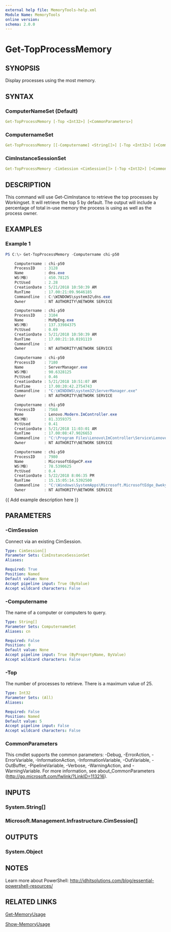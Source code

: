 ```yaml
---
external help file: MemoryTools-help.xml
Module Name: MemoryTools
online version:
schema: 2.0.0
---
```


# Get-TopProcessMemory

## SYNOPSIS

Display processes using the most memory.

## SYNTAX

### ComputerNameSet (Default)

```yaml
Get-TopProcessMemory [-Top <Int32>] [<CommonParameters>]
```

### ComputernameSet

```yaml
Get-TopProcessMemory [[-Computername] <String[]>] [-Top <Int32>] [<CommonParameters>]
```

### CimInstanceSessionSet

```yaml
Get-TopProcessMemory -CimSession <CimSession[]> [-Top <Int32>] [<CommonParameters>]
```

## DESCRIPTION

This command will use Get-CimInstance to retrieve the top processes by Workingset. It will retrieve the top 5 by default. The output will include a percentage of total in-use memory the process is using as well as the process owner.

## EXAMPLES

### Example 1

```powershell
PS C:\> Get-TopProcessMemory -Computername chi-p50

    Computername : chi-p50
    ProcessID    : 3128
    Name         : dns.exe
    WS(MB)       : 450.78125
    PctUsed      : 2.28
    CreationDate : 5/21/2018 10:50:39 AM
    RunTime      : 17.00:21:09.9646185
    Commandline  : C:\WINDOWS\system32\dns.exe
    Owner        : NT AUTHORITY\NETWORK SERVICE

    Computername : chi-p50
    ProcessID    : 3104
    Name         : MsMpEng.exe
    WS(MB)       : 137.33984375
    PctUsed      : 0.69
    CreationDate : 5/21/2018 10:50:39 AM
    RunTime      : 17.00:21:10.0191119
    Commandline  : 
    Owner        : NT AUTHORITY\NETWORK SERVICE

    Computername : chi-p50
    ProcessID    : 7180
    Name         : ServerManager.exe
    WS(MB)       : 90.6328125
    PctUsed      : 0.46
    CreationDate : 5/21/2018 10:51:07 AM
    RunTime      : 17.00:20:42.2754743
    Commandline  : "C:\WINDOWS\system32\ServerManager.exe" 
    Owner        : NT AUTHORITY\NETWORK SERVICE

    Computername : chi-p50
    ProcessID    : 7568
    Name         : Lenovo.Modern.ImController.exe
    WS(MB)       : 81.3359375
    PctUsed      : 0.41
    CreationDate : 5/21/2018 11:03:01 AM
    RunTime      : 17.00:08:47.9026653
    Commandline  : "C:\Program Files\Lenovo\ImController\Service\Lenovo.Modern.ImController.exe"
    Owner        : NT AUTHORITY\NETWORK SERVICE

    Computername : chi-p50
    ProcessID    : 7980
    Name         : MicrosoftEdgeCP.exe
    WS(MB)       : 78.5390625
    PctUsed      : 0.4
    CreationDate : 5/22/2018 8:06:35 PM
    RunTime      : 15.15:05:14.5392500
    Commandline  : "C:\Windows\SystemApps\Microsoft.MicrosoftEdge_8wekyb3d8bbwe\microsoftedgecp.exe" SCODEF:7004 REDAT:140564 /prefetch:2
    Owner        : NT AUTHORITY\NETWORK SERVICE
```

{{ Add example description here }}

## PARAMETERS

### -CimSession

Connect via an existing CimSession.

```yaml
Type: CimSession[]
Parameter Sets: CimInstanceSessionSet
Aliases:

Required: True
Position: Named
Default value: None
Accept pipeline input: True (ByValue)
Accept wildcard characters: False
```

### -Computername

The name of a computer or computers to query.

```yaml
Type: String[]
Parameter Sets: ComputernameSet
Aliases: cn

Required: False
Position: 0
Default value: None
Accept pipeline input: True (ByPropertyName, ByValue)
Accept wildcard characters: False
```

### -Top

The number of processes to retrieve. There is a maximum value of 25.

```yaml
Type: Int32
Parameter Sets: (All)
Aliases:

Required: False
Position: Named
Default value: 5
Accept pipeline input: False
Accept wildcard characters: False
```

### CommonParameters

This cmdlet supports the common parameters: -Debug, -ErrorAction, -ErrorVariable, -InformationAction, -InformationVariable, -OutVariable, -OutBuffer, -PipelineVariable, -Verbose, -WarningAction, and -WarningVariable.
For more information, see about_CommonParameters (http://go.microsoft.com/fwlink/?LinkID=113216).

## INPUTS

### System.String[]

### Microsoft.Management.Infrastructure.CimSession[]

## OUTPUTS

### System.Object

## NOTES

Learn more about PowerShell: http://jdhitsolutions.com/blog/essential-powershell-resources/

## RELATED LINKS

[Get-MemoryUsage](./Get-MemoryUsage.md)

[Show-MemoryUsage](/Show-MemoryUsage.md)